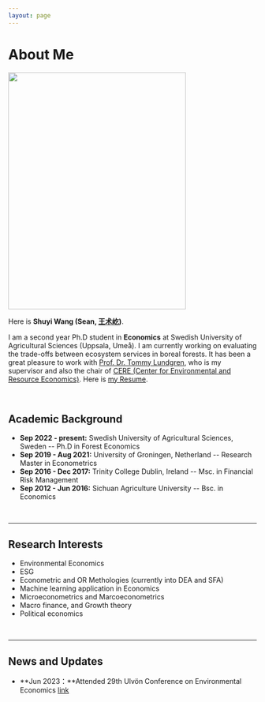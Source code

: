 ```yaml
---
layout: page
---
```


# About Me

<img src="https://seaaann.github.io/ShuyiWang.jpeg" class="floatpic" width="360" height="480">

Here is **Shuyi Wang (Sean, [王术屹](https://seaaann.github.io/file/CV.pdf))**.

I am a second year Ph.D student in **Economics** at Swedish University of Agricultural Sciences (Uppsala, Umeå). I am currently working on evaluating the trade-offs between ecosystem services in boreal forests. It has been a great pleasure to work with [Prof. Dr. Tommy Lundgren](https://scholar.google.com/citations?user=-1JnQagAAAAJ&hl=en), who is my supervisor and also the chair of [CERE (Center for Environmental and Resource Economics)](https://www.cere.se/en/start-english/). Here is [my Resume](https://seaaann.github.io/file/CV.pdf).

<br>

## Academic Background

<!-- **<font color='red'>[Highlight]</font> I am looking for PhD to start in 2025 Fall. Contact me if you have any leads!** -->

- **Sep 2022 - present:** Swedish University of Agricultural Sciences, Sweden -- Ph.D in Forest Economics
- **Sep 2019 - Aug 2021:** University of Groningen, Netherland -- Research Master in Econometrics
- **Sep 2016 - Dec 2017:** Trinity College Dublin, Ireland -- Msc. in Financial Risk Management
- **Sep 2012 - Jun 2016:** Sichuan Agriculture University -- Bsc. in Economics
<!-- - Expect to apply for a one-year MSc in the UK and will graduate in 2025. Looking for PhD position after MSc! [Online talk with me](https://calendly.com/lancecai/meet-with-lance) -->

<br>

---

## Research Interests

- Environmental Economics
- ESG
- Econometric and OR Methologies (currently into DEA and SFA)
- Machine learning application in Economics
- Microeconometrics and Marcoeconometrics
- Macro finance, and Growth theory
- Political economics


<br>

---

## News and Updates

- **Jun 2023：**Attended 29th Ulvön Conference on Environmental Economics [link](https://www.cere.se/en/cere_events/the-ulvo-conference-2023/)


<br>
